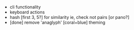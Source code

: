 - cli functionality 
- keyboard actions 
- hash [first 3, 5?] for similarity ie, check not pairs [or pano?]
- [done] remove 'anaglyph' [coral+blue] theming 